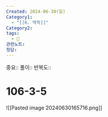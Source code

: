```yaml
---
Created: 2024-06-30(일)
Category1:
  - "[[6. 역학]]"
Category2: 
tags:
  - 🧮
관련노트: 
정답:
---
```

중요::
풀이::
반복도::
#  106-3-5
![[Pasted image 20240630165716.png]]
